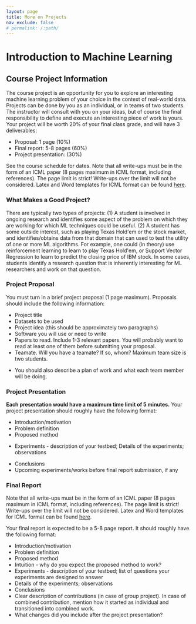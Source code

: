 ```yaml
---
layout: page
title: More on Projects
nav_exclude: false
# permalink: /:path/
---
```


# Introduction to Machine Learning
## Course Project Information
The course project is an opportunity for you to explore an interesting machine learning problem of your choice in the context of real-world data. Projects can be done by you as an individual, or in teams of two students. The instructor will consult with you on your ideas, but of course the final responsibility to define and execute an interesting piece of work is yours. Your project will be worth 20% of your final class grade, and will have 3 deliverables:
- Proposal: 1 page (10%)
- Final report: 5-8 pages (60%)
- Project presentation: (30%)

See the course schedule for dates.
Note that all write-ups must be in the form of an ICML paper (8 pages maximum in ICML format, including references). The page limit is strict! Write-ups over the limit will not be considered. Latex and Word templates for ICML format can be found [here](https://icml.cc/2012/files/icml2012stylefiles.zip).

### What Makes a Good Project?
There are typically two types of projects: (1) A student is involved in ongoing research and identifies some aspect of the problem on which they are working for which ML techniques could be useful. (2) A student has some outside interest, such as playing Texas Hold'em or the stock market, and identifies/obtains data from that domain that can used to test the utility of one or more ML algorithms. For example, one could (in theory) use reinforcement learning to learn to play Texas Hold'em, or Support Vector Regression to learn to predict the closing price of IBM stock. In some cases, students identify a research question that is inherently interesting for ML researchers and work on that question.

### Project Proposal
You must turn in a brief project proposal (1 page maximum). Proposals should include the following information:
- Project title
- Datasets to be used
- Project idea (this should be approximately two paragraphs)
- Software you will use or need to write
- Papers to read. Include 1-3 relevant papers. You will probably want to read at least one of them before submitting your proposal.
- Teamate. Will you have a teamate? If so, whom? Maximum team size is two students.
<!-- - What will you complete for the mid-term report? Experimental results of some kind are expected here.  -->
- You should also describe a plan of work and what each team member will be doing.

<!-- Mid-term Report
This should be a 3-4 page short report, and it serves as a check-point. It should consist of the same sections as your final report (introduction, related work, method, experiments, conclusions), with a few sections "under construction". Specifically, the introduction and related work sections should be in their final form; the section on the proposed method should be almost finished; the sections on the experiments and conclusions will have whatever results you have obtained, as well as place-holders for the results you plan/hope to obtain. This report will be graded as follows:
25% for introduction and related work sections
50% for proposed method (should be almost finished)
20% for the design of upcoming experiments
5% for the plan of activities (in an appendix, please show the old one and the revised one, along with the planned activities of each group member) -->

### Project Presentation
**Each presentation would have a maximum time limit of 5 minutes.** Your project presentation should roughly have the following format:
- Introduction/motivation
- Problem definition
- Proposed method
<!-- - Intuition - why do you expect the proposed method to work? -->
- Experiments - description of your testbed; Details of the experiments; observations
<!-- list of questions your experiments are designed to answer -->
- Conclusions
- Upcoming experiments/works before final report submission, if any

### Final Report
Note that all write-ups must be in the form of an ICML paper (8 pages maximum in ICML format, including references). The page limit is strict! Write-ups over the limit will not be considered. Latex and Word templates for ICML format can be found [here](https://icml.cc/2012/files/icml2012stylefiles.zip).

Your final report is expected to be a 5-8 page report. It should roughly have the following format:
- Introduction/motivation
- Problem definition
- Proposed method
- Intuition - why do you expect the proposed method to work?
- Experiments - description of your testbed; list of questions your experiments are designed to answer
- Details of the experiments; observations
- Conclusions
- Clear description of contributions (in case of group project). In case of combined contribution, mention how it started as individual and transitioned into combined work.
- What changes did you include after the project presentation?